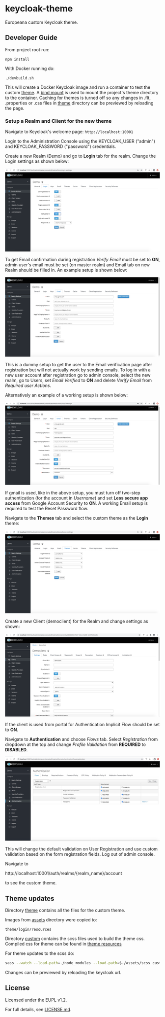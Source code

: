 # keycloak-theme
Europeana custom Keycloak theme.


## Developer Guide


From project root run:

```
npm install
```


With Docker running do:

```
./devbuild.sh
```

This will create a Docker Keycloak image and run a container to test the custom [theme](./theme). A [bind mount](https://docs.docker.com/storage/bind-mounts/) is used to mount the project's theme directory to the container. Caching for themes is turned off so any changes in .flt, .properties or .css files in [theme](./theme) directory can be previewed by reloading the page.

### Setup a Realm and Client for the new theme

Navigate to Keycloak's welcome page: ```http://localhost:10001```

Login to the Administration Console using the KEYCLOAK_USER ("admin") and KEYCLOAK_PASSWORD ("password") credentials.

Create a new Realm (Demo) and go to **Login** tab for the realm. Change the Login settings as shown below:

![Image of Realm](screenshots/RealmLogin.png)

To get Email confirmation during registration *Verify Email* must be set to **ON**, admin user's email must be set (on master realm) and Email tab on new Realm should be filled in. An example setup is shown below:

![Image of Dummy Realm Email](screenshots/dummyemail.png)

This is a dummy setup to get the user to the Email verification page after registration but will not actually work by sending emails. To log in with a new user account after registration go to admin console, select the new realm, go to Users, set *Email Verified* to **ON** and delete *Verify Email* from *Required user Actions*.

Alternatively an example of a working setup is shown below:

![Image of Realm Email](screenshots/RealmEmail.png)

If gmail is used, like in the above setup, you must turn off two-step authentication (for the account in *Username*) and set **Less secure app access** from Google Account Security to **ON**. A working Email setup is required to test the Reset Password flow.


Navigate to the **Themes** tab and select the custom theme as the **Login** theme:

![Image of Realm Themes](screenshots/RealmLoginTheme.png)

Create a new Client (democlient) for the Realm and change settings as shown:

![Image of Realm Client](screenshots/RealmClient.png)

If the client is used from portal for Authentication Implicit Flow should be set to **ON**.

Navigate to **Authentication** and choose *Flows* tab. Select *Registration* from dropdown at the top and change *Profile Validation* from **REQUIRED** to **DISABLED**.

![Image of Authentication Flows](screenshots/AuthenticationFlows.png)

This will change the default validation on User Registration and use custom validation based on the form registration fields. Log out of admin console.


Navigate to


http://localhost:10001/auth/realms/{realm_name}/account

to see the custom theme.


## Theme updates
Directory [theme](./theme) contains all the files for the custom theme.


Images from [assets](./assets) directory were copied to:

```
theme/login/resources
```
Directory [custom](./custom) contains the scss files used to build the theme css. Compiled css for theme can be found in [theme resources](./theme/login/resources/css)

For theme updates to the scss do:

```bash
sass --watch --load-path=./node_modules --load-path=$./assets/scss custom/scss/style.scss:theme/login/resources/css/portallogin.css --update
```

Changes can be previewed by reloading the keycloak url.


## License

Licensed under the EUPL v1.2.

For full details, see [LICENSE.md](LICENSE.md).
